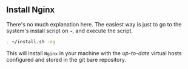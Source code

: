 
## Install Nginx

There's no much explanation here. The easiest way is just to go to the system's install script on `~`, and execute the script.

```bash
. ~/install.sh -ng
```

This will install `Nginx` in your machine with the *up-to-date* virtual hosts configured and stored in the git bare repository.